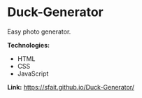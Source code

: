 # Duck-Generator
Easy photo generator. 

**Technologies:**
* HTML
* CSS
* JavaScript

**Link:** https://sfait.github.io/Duck-Generator/
